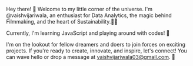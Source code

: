 Hey there! 🌟 Welcome to my little corner of the universe. I'm @vaishvijariwala, an enthusiast for Data Analytics, the magic behind Filmmaking, and the heart of Sustainability.🎥🌿

Currently, I'm learning JavaScript and playing around with codes! 🚀

I'm on the lookout for fellow dreamers and doers to join forces on exciting projects. If you're ready to create, innovate, and inspire, let's connect! You can wave hello or drop a message at vaishvijariwala03@gmail.com. 💌
<!---
vaishvijariwala/vaishvijariwala is a ✨ specihere'sepository because its `README.md` (this fileIt'spears on your GitHub profile.
You can click the PreviCan'tnk to take a look at your changes.
--->
